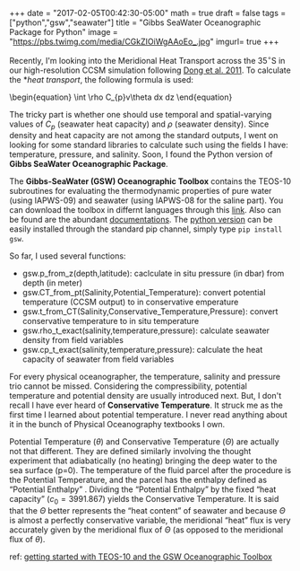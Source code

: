 +++
date = "2017-02-05T00:42:30-05:00"
math = true
draft = false
tags = ["python","gsw","seawater"]
title = "Gibbs SeaWater Oceanographic Package for Python"
image = "https://pbs.twimg.com/media/CGkZIOiWgAAoEo_.jpg"
imgurl= true
+++

Recently, I'm looking into the Meridional Heat Transport across the 35$^{\circ}$S in our high-resolution CCSM simulation following [Dong et al. 2011](http://journals.ametsoc.org/doi/abs/10.1175/2011JPO4549.1). To calculate the **heat transport*, the following formula is used:

\begin{equation}
\int \rho C_{p}v\theta dx dz
\end{equation}

The tricky part is whether one should use temporal and spatial-varying values of $C_{p}$ (seawater heat capacity) and $\rho$ (seawater density). Since density and heat capacity are not among the standard outputs, I went on looking for some standard libraries to calculate such using the fields I have: temperature, pressure, and salinity. Soon, I found the Python version of **Gibbs SeaWater Oceanographic Package**.  
 

<!--more-->

The **Gibbs-SeaWater (GSW) Oceanographic Toolbox** contains the TEOS-10 subroutines for evaluating the thermodynamic properties of pure water (using IAPWS-09) and seawater (using IAPWS-08 for the saline part). You can download the toolbox in differnt languages through this [link](http://www.teos-10.org/software.htm#1). Also can be found are the abundant [documentations](http://www.teos-10.org/pubs/gsw/html/gsw_contents.html). The [python version](https://github.com/TEOS-10/python-gsw) can be easily installed through the standard pip channel, simply type `pip install gsw`. 

So far, I used several functions:

* gsw.p_from_z(depth,latitude): caclculate in situ pressure (in dbar) from depth (in meter)
* gsw.CT_from_pt(Salinity,Potential_Temperature): convert potential temperature (CCSM output) to in conservative emperature
* gsw.t_from_CT(Salinity,Conservative_Temperature,Pressure): convert conservative temperature to in situ temperature
* gsw.rho_t_exact(salinity,temperature,pressure): calculate seawater density from field variables 
* gsw.cp_t_exact(salinity,temperature,pressure): calculate the heat capacity of seawater from field variables

For every physical oceanographer, the temperature, salinity and pressure trio cannot be missed. Considering the compressibility, potential temperature and potential density are usually introduced next. But, I don't recall I have ever heard of **Conservative Temperature**. It struck me as the first time I learned about potential temperature. I never read anything about it in the bunch of Physical Oceanography textbooks I own. 

Potential Temperature ($\theta$) and Conservative Temperature ($\Theta$) are actually not that different. They are defined similarly involving the thought experiment that adiabatically (no heating) bringing the deep water to the sea surface (p=0). The temperature of the fluid parcel after the procedure is the Potential Temperature, and the parcel has the enthalpy defined as  “Potential Enthalpy” . Dividing the  “Potential Enthalpy” by the fixed “heat capacity” ($c_{0}=3991.867$) yields the Conservative Temperature. It is said that the $\Theta$ better represents the “heat content” of seawater and because $\Theta$ is almost a perfectly conservative variable, the meridional “heat” flux is very accurately given by the meridional flux of $\Theta$ (as opposed to the meridional flux of $\theta$). 

ref: [getting started with TEOS-10 and the GSW Oceanographic Toolbox](http://www.teos-10.org/pubs/Getting_Started.pdf)




 
